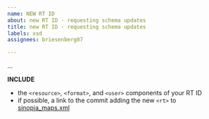 ```yaml
---
name: NEW RT ID
about: new RT ID - requesting schema updates
title: new RT ID - requesting schema updates
labels: xsd
assignees: briesenberg07

---
```


...



**INCLUDE**
- the `<resource>`, `<format>`, and `<user>` components of your RT ID
- if possible, a link to the commit adding the new `<rt>` to [sinopia_maps.xml](https://github.com/uwlib-cams/sinopia_maps/blob/main/xml/sinopia_maps.xml)
